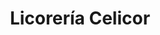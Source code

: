 ---
title: "Licorería Celicor"
url: /caracas/licoreria-celicor-av-jose-antonio-paez/
shop: Spirituosen
---